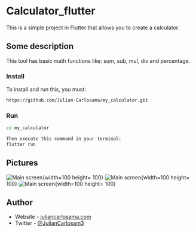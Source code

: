 # Calculator_flutter

This is a simple project in Flutter that allows you to create a calculator.

## Some description

This tool has basic math functions like: sum, sub, mul, div and percentage.

### Install

To install and run this, you must:

```bash
https://github.com/Julian-Carlosama/my_calculator.git
````
### Run 
```bash
cd my_calculator

Then execute this command in your terminal:
flutter run
````
## Pictures
![Main screen](https://github.com/Julian-Carlosama/my_calculator/blob/main/screens/ImageCel1.png){width=100 height= 100}
![Main screen](https://github.com/Julian-Carlosama/my_calculator/blob/main/screens/xsmart.png){width=100 height= 100}
![Main screen](https://github.com/Julian-Carlosama/my_calculator/blob/main/screens/tablet10inch.png){width=100 height= 100}


## Author

- Website - [juliancarlosama.com](https://juliancarlosama.com)
- Twitter - [@JulianCarlosam3](https://www.twitter.com/JulianCarlosam3)

